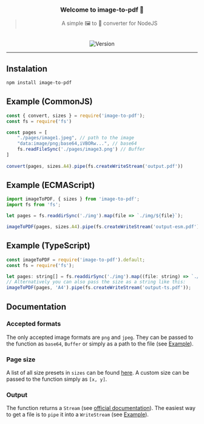 <div align="center">

### Welcome to image-to-pdf 👋

> A simple 🖼️ to 📄 converter for NodeJS

<br>

<img alt="Version" src="https://img.shields.io/github/package-json/v/devicarus/image-to-pdf?style=for-the-badge" />

</div>

---

## Instalation
```sh
npm install image-to-pdf
```

## Example (CommonJS)
```js
const { convert, sizes } = require('image-to-pdf');
const fs = require('fs')

const pages = [
    "./pages/image1.jpeg", // path to the image
    "data:image/png;base64,iVBORw...", // base64
    fs.readFileSync('./pages/image3.png') // Buffer
]
 
convert(pages, sizes.A4).pipe(fs.createWriteStream('output.pdf'))
```

## Example (ECMAScript)
```js
import imageToPDF, { sizes } from 'image-to-pdf';
import fs from 'fs';

let pages = fs.readdirSync('./img').map(file => `./img/${file}`);

imageToPDF(pages, sizes.A4).pipe(fs.createWriteStream('output-esm.pdf'));
```

## Example (TypeScript)
```js
const imageToPDF = require('image-to-pdf').default;
const fs = require('fs');

let pages: string[] = fs.readdirSync('./img').map((file: string) => `./img/${file}`);
// Alternatively you can also pass the size as a string like this:
imageToPDF(pages, 'A4').pipe(fs.createWriteStream('output-ts.pdf'));
```

## Documentation
### Accepted formats
The only accepted image formats are `png` and `jpeg`. They can be passed to the function as `base64`, `Buffer` or simply as a path to the file (see [Example](#example)).

### Page size
A list of all size presets in `sizes` can be found [here](sizes.json). A custom size can be passed to the function simply as `[x, y]`.

### Output
The function returns a `Stream` (see [official documentation](https://nodejs.org/api/stream.html)). The easiest way to get a file is to `pipe` it into a `WriteStream` (see [Example](#example)).
